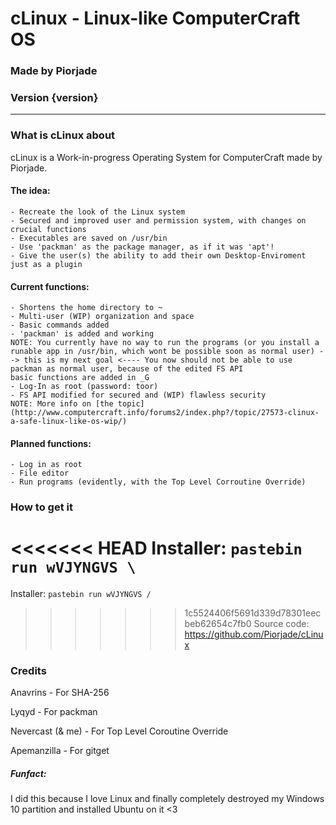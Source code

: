 # cLinux - Linux-like ComputerCraft OS
### Made by Piorjade
### Version {version}
-----------
### What is cLinux about
cLinux is a Work-in-progress Operating System for ComputerCraft made by Piorjade.

#### The idea:
    - Recreate the look of the Linux system
    - Secured and improved user and permission system, with changes on crucial functions
    - Executables are saved on /usr/bin
    - Use 'packman' as the package manager, as if it was 'apt'!
    - Give the user(s) the ability to add their own Desktop-Enviroment just as a plugin
    
#### Current functions:
    - Shortens the home directory to ~
    - Multi-user (WIP) organization and space
    - Basic commands added
    - 'packman' is added and working
    NOTE: You currently have no way to run the programs (or you install a runable app in /usr/bin, which wont be possible soon as normal user) --> this is my next goal <---- You now should not be able to use packman as normal user, because of the edited FS API
    basic functions are added in _G
    - Log-In as root (password: toor)
    - FS API modified for secured and (WIP) flawless security
    NOTE: More info on [the topic](http://www.computercraft.info/forums2/index.php?/topic/27573-clinux-a-safe-linux-like-os-wip/)
        
#### Planned functions:
    - Log in as root
    - File editor
    - Run programs (evidently, with the Top Level Corroutine Override)

### How to get it
<<<<<<< HEAD
Installer: `pastebin run wVJYNGVS \`
=======
Installer: `pastebin run wVJYNGVS /`
>>>>>>> 1c5524406f5691d339d78301eecbeb62654c7fb0
Source code: https://github.com/Piorjade/cLinux

### Credits
Anavrins - For SHA-256

Lyqyd - For packman

Nevercast (& me) - For Top Level Coroutine Override

Apemanzilla - For gitget

##### Funfact:
I did this because I love Linux and finally completely destroyed my Windows 10 partition and installed Ubuntu on it <3 
